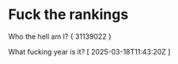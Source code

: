 # Fuck the rankings

Who the hell am I?
{ 31139022 }

What fucking year is it?
[ 2025-03-18T11:43:20Z ]
